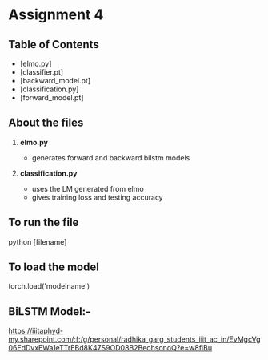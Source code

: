 # Assignment 4

## Table of Contents

- [elmo.py]
- [classifier.pt]
- [backward_model.pt]
- [classification.py]
- [forward_model.pt]


## About the files

1. **elmo.py**
   - generates forward and backward bilstm models
    
2. **classification.py**
   - uses the LM generated from elmo
   - gives training loss and testing accuracy




## To run the file
python [filename]

## To load the model
torch.load('modelname')

## BiLSTM Model:-
https://iiitaphyd-my.sharepoint.com/:f:/g/personal/radhika_garg_students_iiit_ac_in/EvMgcVg06EdDvxEWa1eTTrEBd8K47S9OD08B2BeohsonoQ?e=w8fiBu



   